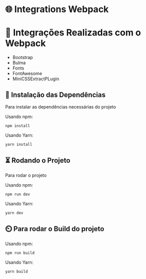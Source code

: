 # 🌐 Integrations Webpack


# 📌 Integrações Realizadas com o Webpack

- Bootstrap
- Bulma
- Fonts
- FontAwesome
- MiniCSSExtractPLugin

## 🔮 Instalação das Dependências

Para instalar as dependências necessárias do projeto

Usando npm:

```
npm install
```

Usando Yarn:

```
yarn install
```

## ⏳ Rodando o Projeto

Para rodar o projeto

Usando npm:

```
npm run dev
```

Usando Yarn:

```
yarn dev
```

## ⏲️ Para rodar o Build do projeto

Usando npm:

```
npm run build
```

Usando Yarn:

```
yarn build
```